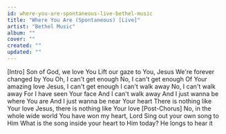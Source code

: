 ```yaml
---
id: where-you-are-spontaneous-live-bethel-music
title: "Where You Are (Spontaneous) [Live]"
artist: "Bethel Music"
album: ""
cover: ""
created: ""
updated: ""
---
```


[Intro]
Son of God, we love You
Lift our gaze to You, Jesus
We're forever changed by You
Oh, I can't get enough
No, I can't get enough
Of Your amazing love
Jesus, I can't get enough
I can't walk away
No, I can't walk away
For I have seen Your face
And I can't walk away
And I just wanna be where You are
And I just wanna be near Your heart
There is nothing like Your love
Jesus, there is nothing like Your love
[Post-Chorus]
No, in the whole wide world
You have won my heart, Lord
Sing out your own song to Him
What is the song inside your heart to Him today?
He longs to hear it